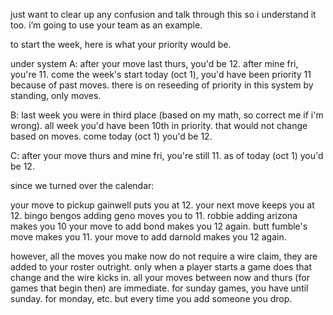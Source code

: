 just want to clear up any confusion and talk through this so i understand it too. i’m going to use your team as an example.

to start the week, here is what your priority would be.

under system A: after your move last thurs, you'd be 12. after mine fri, you're 11. come the week's start today (oct 1), you'd have been priority 11 because of past moves. there is on reseeding of priority in this system by standing, only moves.

B: last week you were in third place (based on my math, so correct me if i'm wrong). all week you'd have been 10th in priority. that would not change based on moves. come today (oct 1) you'd be 12. 

C: after your move thurs and mine fri, you're still 11. as of today (oct 1) you'd be 12. 

since we turned over the calendar: 

your move to pickup gainwell puts you at 12. your next move keeps you at 12. bingo bengos adding geno moves you to 11. robbie adding arizona makes you 10 your move to add bond makes you 12 again. butt fumble's move makes you 11. your move to add darnold makes you 12 again.

however, all the moves you make now do not require a wire claim, they are added to your roster outright. only when a player starts a game does that change and the wire kicks in. all your moves between now and thurs (for games that begin then) are immediate. for sunday games, you have until sunday. for monday, etc. but every time you add someone you drop. 
